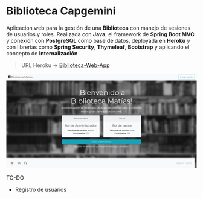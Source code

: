 # Biblioteca Capgemini

Aplicacion web para la gestión de una **Biblioteca** con manejo de sesiones de usuarios y roles. 
Realizada con **Java**, el framework de **Spring Boot MVC** y conexión con **PostgreSQL** como base de datos, deployada en **Heroku** y con librerias como **Spring Security**, **Thymeleaf**, **Bootstrap** y aplicando el concepto de **Internalización**

> URL Heroku -> [Biblioteca-Web-App](https://vast-tor-58435.herokuapp.com/)

![Index](https://github.com/romeramatias/project-Biblioteca-Capgemini/blob/main/image.png)

TO-DO
- Registro de usuarios